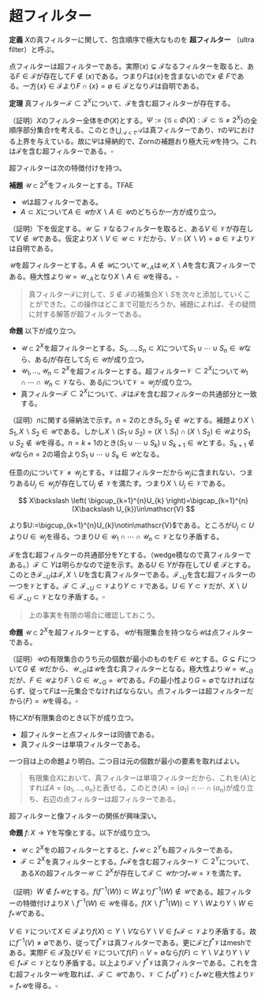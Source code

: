 
# 超フィルター

__定義__ $X$の真フィルターに関して、包含順序で極大なものを **超フィルター** （ultra filter）と呼ぶ。

点フィルターは超フィルターである。実際$\langle x \rangle\subsetneq\mathscr{F}$なるフィルターを取ると、ある$F\in\mathscr{F}$が存在して$F\notin\langle x \rangle$である。つまり$F$は$\lbrace x \rbrace$を含まないので$x\notin F$である。一方$\lbrace x \rbrace\in\mathscr{F}$より$F\cap\lbrace x \rbrace=\emptyset\in\mathscr{F}$となり$\mathscr{F}$は自明である。

__定理__ 真フィルター$\mathscr{F}\subset 2^{X}$について、$\mathscr{F}$を含む超フィルターが存在する。

（証明）$X$のフィルター全体を$\Phi(X)$とする。$\Psi:=\lbrace \mathscr{G}\in\Phi(X) : \mathscr{F}\subset\mathscr{G}\neq 2^{X} \rbrace$の全順序部分集合$\tau$を考える。このとき$\bigcup_{\mathscr{A}\in\tau}\mathscr{A}$は真フィルターであり、$\tau$の$\Psi$における上界を与えている。故に$\Psi$は帰納的で、Zornの補題おり極大元$\mathscr{U}$を持つ。これは$\mathscr{F}$を含む超フィルターである。$\square$

超フィルターは次の特徴付けを持つ。

__補題__ $\mathscr{U}\subset 2^{X}$をフィルターとする。TFAE

- $\mathscr{U}$は超フィルターである。
- $A\subset X$について$A\in\mathscr{U}$か$X\backslash A\in\mathscr{U}$のどちらか一方が成り立つ。

（証明）下を仮定する。$\mathscr{U}\subsetneq\mathscr{V}$なるフィルターを取ると、ある$V\in\mathscr{V}$が存在して$V\notin\mathscr{U}$である。仮定より$X\backslash V\in\mathscr{U}\subset\mathscr{V}$だから、$V\cap(X\backslash V)=\emptyset\in\mathscr{V}$より$\mathscr{V}$は自明である。

$\mathscr{U}$を超フィルターとする。$A\notin\mathscr{U}$について$\mathscr{U}_{\neg A}$は$\mathscr{U}, X\backslash A$を含む真フィルターである。極大性より$\mathscr{U}=\mathscr{U}_{\neg A}$となり$X\backslash A\in\mathscr{U}$を得る。$\square$

> 真フィルター$\mathscr{F}$に対して、$S\notin\mathscr{F}$の補集合$X\backslash S$を次々と添加していくことができた。この操作はどこまで可能だろうか。補題によれば、その疑問に対する解答が超フィルターである。

__命題__ 以下が成り立つ。

- $\mathscr{U}\subset 2^{X}$を超フィルターとする。$S_{1}, \dotsc, S_{n}\subset X$について$S_{1}\cup\dotsb\cup S_{n}\in\mathscr{U}$なら、ある$j$が存在して$S_{j}\in\mathscr{U}$が成り立つ。
- $\mathscr{U}_{1}, \dotsc, \mathscr{U}_{n}\subset 2^{X}$を超フィルターとする。超フィルター$\mathscr{V}\subset 2^{X}$について$\mathscr{U}_{1}\cap\dotsb\cap\mathscr{U}_{n}\subset\mathscr{V}$なら、ある$j$について$\mathscr{V}=\mathscr{U}_{j}$が成り立つ。
- 真フィルター$\mathscr{F}\subset 2^{X}$について、$\mathscr{F}$は$\mathscr{F}$を含む超フィルターの共通部分と一致する。

（証明）$n$に関する帰納法で示す。$n=2$のとき$S_{1}, S_{2}\notin\mathscr{U}$とする。補題より$X\backslash S_{1}, X\backslash S_{2}\in\mathscr{U}$である。しかし$X\backslash (S_{1}\cup S_{2})=(X\backslash S_{1})\cap (X\backslash S_{2})\in\mathscr{U}$より$S_{1}\cup S_{2}\notin\mathscr{U}$を得る。$n=k+1$のとき$(S_{1}\cup\dotsb\cup S_{k})\cup S_{k+1}\in\mathscr{U}$とする。$S_{k+1}\notin\mathscr{U}$なら$n=2$の場合より$S_{1}\cup\dotsb\cup S_{k}\in\mathscr{U}$となる。

任意の$j$について$\mathscr{V}\neq\mathscr{U}_{j}$とする。$\mathscr{V}$は超フィルターだから$\mathscr{U}_{j}$に含まれない、つまりある$U_{j}\in\mathscr{U}_{j}$が存在して$U_{j}\notin\mathscr{V}$を満たす。つまり$X\backslash U_{j}\in\mathscr{V}$である。

$$
X\backslash \left( \bigcup_{k=1}^{n}U_{k} \right)=\bigcap_{k=1}^{n}(X\backslash U_{k})\in\mathscr{V}
$$

より$U:=\bigcup_{k=1}^{n}U_{k}\notin\mathscr{V}$である。ところが$U_{j}\subset U$より$U\in\mathscr{U}_{j}$を得る。つまり$U\in\mathscr{U}_{1}\cap\dotsb\cap\mathscr{U}_{n}\subset\mathscr{V}$となり矛盾する。

$\mathscr{F}$を含む超フィルターの共通部分を$\Upsilon$とする。（wedge積なので真フィルターである。）$\mathscr{F}\subset\Upsilon$は明らかなので逆を示す。ある$U\in\Upsilon$が存在して$U\notin\mathscr{F}$とする。このとき$\mathscr{F}_{\neg U}$は$\mathscr{F}, X\backslash U$を含む真フィルターである。$\mathscr{F}_{\neg U}$を含む超フィルターの一つを$\mathscr{V}$とする。$\mathscr{F}\subset\mathscr{F}_{\neg U}\subset\mathscr{V}$より$\Upsilon\subset\mathscr{V}$である。$U\in\Upsilon\subset\mathscr{V}$だが、$X\backslash U\in\mathscr{F}_{\neg U}\subset\mathscr{V}$となり矛盾する。$\square$

> 上の事実を有限の場合に確認しておこう。

__命題__ $\mathscr{U}\subset 2^{X}$を超フィルターとする。$\mathscr{U}$が有限集合を持つなら$\mathscr{U}$は点フィルターである。

（証明）$\mathscr{U}$の有限集合のうち元の個数が最小のものを$F\in\mathscr{U}$とする。$G\subsetneq F$について$G\notin\mathscr{U}$だから、$\mathscr{U}_{\neg G}$は$\mathscr{U}$を含む真フィルターとなる。極大性より$\mathscr{U}=\mathscr{U}_{\neg G}$だが、$F\in\mathscr{U}$より$F\backslash G\in\mathscr{U}_{\neg G}=\mathscr{U}$である。$F$の最小性より$G=\emptyset$でなければならず、従って$F$は一元集合でなければならない。点フィルターは超フィルターだから$\langle F \rangle=\mathscr{U}$を得る。$\square$

特に$X$が有限集合のとき以下が成り立つ。

- 超フィルターと点フィルターは同値である。
- 真フィルターは単項フィルターである。

一つ目は上の命題より明白。二つ目は元の個数が最小の要素を取ればよい。

> 有限集合$X$において、真フィルターは単項フィルターだから、これを$\langle A \rangle$とすれば$A=\lbrace a_{1}, \dotsc, a_{n} \rbrace$と表せる。このとき$\langle A \rangle=\langle a_{1} \rangle\cap\dotsb\cap\langle a_{n} \rangle$が成り立ち、右辺の点フィルターは超フィルターである。

超フィルターと像フィルターの関係が興味深い。

__命題__ $f\colon X\rightarrow Y$を写像とする。以下が成り立つ。

- $\mathscr{U}\subset 2^{X}$をの超フィルターとすると、$f_{\ast}\mathscr{U}\subset 2^{Y}$も超フィルターである。
- $\mathscr{F}\subset 2^{X}$を真フィルターとする。$f_{\ast}\mathscr{F}$を含む超フィルター$\mathscr{V}\subset 2^{Y}$について、ある$X$の超フィルター$\mathscr{U}\subset 2^{X}$が存在して$\mathscr{F}\subset\mathscr{U}$かつ$f_{\ast}\mathscr{U}=\mathscr{V}$を満たす。

（証明）$W\notin f_{\ast}\mathscr{U}$とする。$f(f^{-1}(W))\subset W$より$f^{-1}(W)\notin\mathscr{U}$である。超フィルターの特徴付けより$X\backslash f^{-1}(W)\in\mathscr{U}$を得る。$f(X\backslash f^{-1}(W))\subset Y\backslash W$より$Y\backslash W\in f_{\ast}\mathscr{U}$である。

$V\in\mathscr{V}$について$X\in\mathscr{F}$より$f(X)\subset Y\backslash V$なら$Y\backslash V\in f_{\ast}\mathscr{F}\subset\mathscr{V}$より矛盾する。故に$f^{-1}(V)\neq\emptyset$であり、従って$f^{\ast}\mathscr{V}$は真フィルターである。更に$\mathscr{F}$と$f^{\ast}\mathscr{V}$はmeshである。実際$F\in\mathscr{F}$及び$V\in\mathscr{V}$について$f(F)\cap V=\emptyset$なら$f(F)\subset Y\backslash V$より$Y\backslash V\in f_{\ast}\mathscr{F}\subset\mathscr{V}$となり矛盾する。以上より$\mathscr{F}\vee f^{\ast}\mathscr{V}$は真フィルターである。これを含む超フィルター$\mathscr{U}$を取れば、$\mathscr{F}\subset\mathscr{U}$であり、$\mathscr{V}\subset f_{\ast}(f^{\ast}\mathscr{V})\subset f_{\ast}\mathscr{U}$と極大性より$\mathscr{V}=f_{\ast}\mathscr{U}$を得る。$\square$

